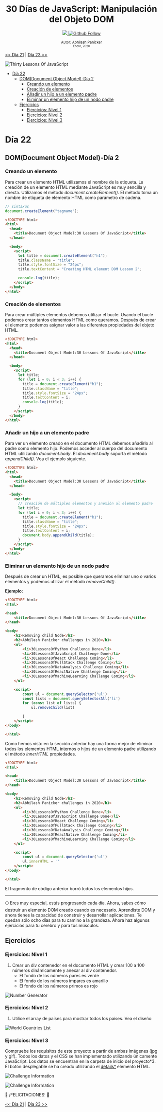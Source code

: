 <div align="center">
  <h1> 30 Días de JavaScript: Manipulación del Objeto DOM </h1>
  <a class="header-badge" target="_blank" href="https://www.linkedin.com/in/abhilash-panicker-68952b159/">
  <img src="https://img.shields.io/badge/style--5eba00.svg?label=LinkedIn&logo=linkedin&style=social">
  </a>
  <a class="header-badge" target="_blank" href="https://github.com/abpanic/">
  <img alt="Github Follow" src="https://img.shields.io/github/followers/abpanic?style=social">
  </a>

<sub>Autor:
<a href="https://www.linkedin.com/in/abhilash-panicker-68952b159/" target="_blank">Abhilash Panicker</a><br>
<small> Enero, 2020</small>
</sub>

</div>

[<< Día 21](../dia_21_DOM/dia_21_dom.md) | [Día 23 >>](../dia_23_Event_Listeners/dia_23_event_listeners.md)

![Thirty Lessons Of JavaScript](../images/banners/Lesson_1_22.png)

- [Día 22](#día-22)
  - [DOM(Document Object Model)-Día 2](#domdocument-object-model-día-2)
    - [Creando un elemento](#creando-un-elemento)
    - [Creación de elementos](#creación-de-elementos)
    - [Añadir un hijo a un elemento padre](#añadir-un-hijo-a-un-elemento-padre)
    - [Eliminar un elemento hijo de un nodo padre](#eliminar-un-elemento-hijo-de-un-nodo-padre)
  - [Ejercicios](#ejercicios)
    - [Ejercicios: Nivel 1](#ejercicios-nivel-1)
    - [Ejercicios: Nivel 2](#ejercicios-nivel-2)
    - [Ejercicios: Nivel 3](#ejercicios-nivel-3)

# Día 22

## DOM(Document Object Model)-Día 2

### Creando un elemento

Para crear un elemento HTML utilizamos el nombre de la etiqueta. La creación de un elemento HTML mediante JavaScript es muy sencilla y directa. Utilizamos el método _document.createElement()_. El método toma un nombre de etiqueta de elemento HTML como parámetro de cadena.

```js
// sintaxus
document.createElement("tagname");
```

```html
<!DOCTYPE html>
<html>
  <head>
    <title>Document Object Model:30 Lessons Of JavaScript</title>
  </head>

  <body>
    <script>
      let title = document.createElement("h1");
      title.className = "title";
      title.style.fontSize = "24px";
      title.textContent = "Creating HTML element DOM Lesson 2";

      console.log(title);
    </script>
  </body>
</html>
```

### Creación de elementos

Para crear múltiples elementos debemos utilizar el bucle. Usando el bucle podemos crear tantos elementos HTML como queramos.
Después de crear el elemento podemos asignar valor a las diferentes propiedades del objeto HTML.

```html
<!DOCTYPE html>
<html>
  <head>
    <title>Document Object Model:30 Lessons Of JavaScript</title>
  </head>

  <body>
    <script>
      let title;
      for (let i = 0; i < 3; i++) {
        title = document.createElement("h1");
        title.className = "title";
        title.style.fontSize = "24px";
        title.textContent = i;
        console.log(title);
      }
    </script>
  </body>
</html>
```

### Añadir un hijo a un elemento padre

Para ver un elemento creado en el documento HTML debemos añadirlo al padre como elemento hijo. Podemos acceder al cuerpo del documento HTML utilizando _document.body_. El _document.body_ soporta el método _appendChild()_. Vea el ejemplo siguiente.

```html
<!DOCTYPE html>
<html>
  <head>
    <title>Document Object Model:30 Lessons Of JavaScript</title>
  </head>

  <body>
    <script>
      // creación de múltiples elementos y anexión al elemento padre
      let title;
      for (let i = 0; i < 3; i++) {
        title = document.createElement("h1");
        title.className = "title";
        title.style.fontSize = "24px";
        title.textContent = i;
        document.body.appendChild(title);
      }
    </script>
  </body>
</html>
```

### Eliminar un elemento hijo de un nodo padre

Después de crear un HTML, es posible que queramos eliminar uno o varios elementos y podemos utilizar el método _removeChild()_.

**Ejemplo:**

```html
<!DOCTYPE html>
<html>

<head>
    <title>Document Object Model:30 Lessons Of JavaScript</title>
</head>

<body>
    <h1>Removing child Node</h1>
    <h2>Abhilash Panicker challenges in 2020</h1>
    <ul>
        <li>30LessonsOfPython Challenge Done</li>
        <li>30LessonsOfJavaScript Challenge Done</li>
        <li>30LessonsOfReact Challenge Coming</li>
        <li>30LessonsOfFullStack Challenge Coming</li>
        <li>30LessonsOfDataAnalysis Challenge Coming</li>
        <li>30LessonsOfReactNative Challenge Coming</li>
        <li>30LessonsOfMachineLearning Challenge Coming</li>
    </ul>

    <script>
        const ul = document.querySelector('ul')
        const lists = document.querySelectorAll('li')
        for (const list of lists) {
            ul.removeChild(list)

        }
    </script>
</body>

</html>
```

Como hemos visto en la sección anterior hay una forma mejor de eliminar todos los elementos HTML internos o hijos de un elemento padre utilizando el método _innerHTML_ propiedades.

```html
<!DOCTYPE html>
<html>

<head>
    <title>Document Object Model:30 Lessons Of JavaScript</title>
</head>

<body>
    <h1>Removing child Node</h1>
    <h2>Abhilash Panicker challenges in 2020</h1>
    <ul>
        <li>30LessonsOfPython Challenge Done</li>
        <li>30LessonsOfJavaScript Challenge Done</li>
        <li>30LessonsOfReact Challenge Coming</li>
        <li>30LessonsOfFullStack Challenge Coming</li>
        <li>30LessonsOfDataAnalysis Challenge Coming</li>
        <li>30LessonsOfReactNative Challenge Coming</li>
        <li>30LessonsOfMachineLearning Challenge Coming</li>
    </ul>

    <script>
        const ul = document.querySelector('ul')
        ul.innerHTML = ''
    </script>
</body>

</html>
```

El fragmento de código anterior borró todos los elementos hijos.

---

🌕 Eres muy especial, estás progresando cada día. Ahora, sabes cómo destruir un elemento DOM creado cuando es necesario. Aprendiste DOM y ahora tienes la capacidad de construir y desarrollar aplicaciones. Te quedan sólo ocho días para tu camino a la grandeza. Ahora haz algunos ejercicios para tu cerebro y para tus músculos.

## Ejercicios

### Ejercicios: Nivel 1

1. Crear un div contenedor en el documento HTML y crear 100 a 100 números dinámicamente y anexar al div contenedor.
   - El fondo de los números pares es verde
   - El fondo de los números impares es amarillo
   - El fondo de los números primos es rojo

![Number Generator](./../images/projects/dom_min_project_Lesson_number_generators_2.1.png)

### Ejercicios: Nivel 2

1. Utilice el array de países para mostrar todos los países. Vea el diseño

![World Countries List](./../images/projects/dom_min_project_countries_aray_Lesson_2.2.png)

### Ejercicios: Nivel 3

Compruebe los requisitos de este proyecto a partir de ambas imágenes (jpg y gif). Todos los datos y el CSS se han implementado utilizando únicamente JavaScript. Los datos se encuentran en la carpeta de inicio del proyecto\*3. El botón desplegable se ha creado utilizando el [details\*](https://www.w3schools.com/tags/tag_details.asp) elemento HTML.

![Challenge Information](./../images/projects/dom_mini_project_challenge_info_Lesson_2.3.gif)

![Challenge Information](./../images/projects/dom_mini_project_challenge_info_Lesson_2.3.png)

🎉 ¡FELICITACIONES! 🎉

[<< Día 21](../dia_21_DOM/dia_21_dom.md) | [Día 23 >>](../dia_23_Event_Listeners/dia_23_event_listeners.md)

